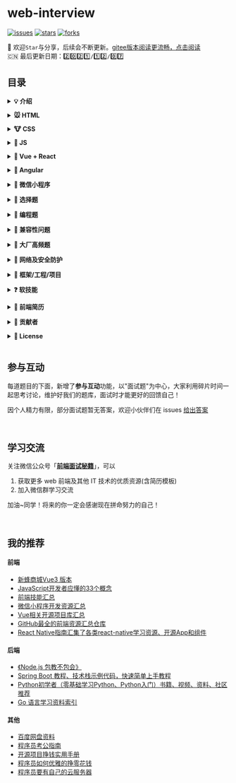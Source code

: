 # web-interview

<p align="left">
  <a href="https://github.com/yisainan/web-interview/issues"><img src="https://img.shields.io/github/issues/yisainan/web-interview" alt="issues"></a>
  <a href="https://github.com/yisainan/web-interview/stargazers"><img src="https://img.shields.io/github/stars/yisainan/web-interview" alt="stars"></a>
  <a href="https://github.com/yisainan/web-interview/network/members"><img src="https://img.shields.io/github/forks/yisainan/web-interview" alt="forks"></a>  
</p>

<!-- 
// 0️⃣ 1️⃣ 2️⃣ 3️⃣ 4️⃣ 5️⃣ 6️⃣ 7️⃣ 8️⃣ 9️⃣
-->

🚀 欢迎`Star`与分享，后续会不断更新。[gitee版本阅读更流畅，点击阅读](https://gitee.com/qiilee/web-interview)  
🇨🇳 最后更新日期：2️⃣0️⃣2️⃣1️⃣`/`1️⃣2️⃣`/`0️⃣7️⃣
   

## 目录

<b><details><summary>💡 介绍</summary></b>

1、本仓库是面向 web 前端开发者准备面试使用；知识在于积累，切勿刷题作面霸！

2、如何成为一名合格的前端开发工程师呢？

首先前端基础一定要精（三大基础：html, css, js），其他基于这些扩展出来的框架（三大框架：vue，react，angular）一定要广。底层精，上层广，这就是一名合格的前端开发工程师。

3、建议阅读

- [写给前端面试者](https://github.com/amfe/article/issues/5)

🙏 建议自己先有个思考的过程，有了自己的答案或者疑问再看解析进行对比；仓库将持续更新，欢迎 <b>Star</b>，如有内容错误或改进意见，欢迎 [issue](https://github.com/yisainan/web-interview/issues/new?assignees=&labels=Bug&template=---------.md&title=%5Bbug%5D+) 或 pr。

</details>

<b><details><summary>🐭 HTML</summary></b>

- [详情](./content/HTML.md)
- [浏览器](./content/浏览器.md)

</details>

<b><details><summary>🐮 CSS</summary></b>

- [详情](./content/CSS.md)

</details>

<b><details><summary>🐯 JS</summary></b>

- [js 基础](./content/js/js.md)
- [es6](./content/js/es6.md)
- [jquery](./content/js/jquery.md)
- [node](./content/js/node.md)
- [Ajax](./content/js/Ajax.md)
- [算法](./content/js/算法.md)

</details>

<b><details><summary>🐰 Vue + React</summary></b>

- Vue
  - [Vue](./content/vue/vue.md)
  - [fe-interview-vue](./content/vue/fe-interview-vue.md)

- React
  - [React](./content/react/React.md)
  - [reactjs-interview-questions](./content/react/reactjs-interview-questions.md)
  - [fe-interview-react](./content/react/fe-interview-react.md)

</details>

<b><details><summary>🐉 Angular</summary></b>

- [详情](./content/Angular.md)

</details>

<b><details><summary>🐍 微信小程序</summary></b>

- [详情](./content/微信小程序.md)

</details>

<b><details><summary>🐎 选择题</summary></b>

- [详情](./content/选择题/js.md)
- [JavaScript专项练习](./content/选择题/JavaScript专项练习.md)

</details>

<b><details><summary>🐐 编程题</summary></b>

- [js 基础](./content/编程题/js.md)
- [js 原型](./content/编程题/prototype.md)
- [es6](./content/编程题/es6.md)
- [变量提升](./content/编程题/变量提升.md)

</details>

<b><details><summary>🙊 兼容性问题</summary></b>

- [详情](./content/兼容性问题.md)

</details>

<b><details><summary>🐔 大厂高频题</summary></b>

- [详情](./content/大厂高频题.md)

</details>

<b><details><summary>🐶 网络及安全防护</summary></b>

- [详情](./content/网络及安全防护.md)

</details>

<b><details><summary>🐷 框架/工程/项目</summary></b>

- [详情](./content/框架工程项目.md)

</details>

<b><details><summary>❓ 软技能</summary></b>

- [常问的非技术问题](./content/软技能/非技术问题.md)
- [面试技巧及注意事项](./content/软技能/面试技巧及注意事项.md)
- [谈钱不伤感情，如何在面试中争取高薪](./content/软技能/谈钱不伤感情，如何在面试中争取高薪.md)

</details>

<b><details><summary>📝 前端简历</summary></b>

- [如何写好前端简历](./content/简历/如何写好前端简历.md)
- [获取简历模板](./content/简历/获取简历模板.md)

</details>

<b><details><summary>👬 贡献者</summary></b>

[按照本仓库收集时间排序，如有侵权请联系删除](https://github.com/yisainan/web-interview/projects/3#column-6811772)

</details>

<b><details><summary>📜 License</summary></b>

本仓库遵循 MIT 协议，转载请注明出处。

[![MIT](https://img.shields.io/github/license/yisainan/web-interview)](https://github.com/yisainan/web-interview/blob/master/LICENSE)

</details>

<br/>

<!-- # 本周经典（每周日更新）

繁忙的一周又过去了，这几道题你看了吗？


<br/> -->

## 参与互动

每道题目的下面，新增了**参与互动**功能，以"面试题"为中心，大家利用碎片时间一起思考讨论，维护好我们的题库，面试时才能更好的回馈自己！

因个人精力有限，部分面试题暂无答案，欢迎小伙伴们在 issues [给出答案](https://github.com/yisainan/web-interview/projects/3#column-6811844)

<br/>

<!-- ## 我来出题

大家都参与进来，才能使项目更加完善。详见：[出题步骤](https://github.com/yisainan/web-interview/issues/813)

<br/> -->

## 学习交流

关注微信公众号「**[前端面试秘籍](https://open.weixin.qq.com/qr/code?username=web-interview)**」，可以

1. 获取更多 web 前端及其他 IT 技术的优质资源(含简历模板)
2. 加入微信群学习交流

加油~同学！将来的你一定会感谢现在拼命努力的自己！

<!-- ![二维码](./images/qrcode_001.jpg) -->

<br/>

## 我的推荐

#### 前端
- [新蜂商城Vue3 版本](https://github.com/newbee-ltd/newbee-mall-vue3-app)
- [JavaScript开发者应懂的33个概念](https://github.com/stephentian/33-js-concepts)
- [前端技能汇总](https://github.com/JacksonTian/fks)
- [微信小程序开发资源汇总](https://github.com/justjavac/awesome-wechat-weapp)
- [Vue相关开源项目库汇总](https://github.com/opendigg/awesome-github-vue)
- [GitHub最全的前端资源汇总仓库](https://github.com/helloqingfeng/Awsome-Front-End-learning-resource)
- [React Native指南汇集了各类react-native学习资源、开源App和组件](https://github.com/reactnativecn/react-native-guide)

#### 后端
- [《Node.js 包教不包会》](https://github.com/alsotang/node-lessons)
- [Spring Boot 教程、技术栈示例代码，快速简单上手教程](https://github.com/ityouknow/spring-boot-examples)
- [Python初学者（零基础学习Python、Python入门）书籍、视频、资料、社区推荐](https://github.com/Yixiaohan/codeparkshare)
- [Go 语言学习资料索引](https://github.com/unknwon/go-study-index)

#### 其他
- [百度网盘资料](https://github.com/small-sweet)
- [程序员考公指南](https://github.com/coder2gwy/coder2gwy)
- [开源项目挣钱实用手册](https://github.com/wizicer/FinancialSupportForOpenSource)
- [程序员如何优雅的挣零花钱](https://github.com/easychen/howto-make-more-money)
- [程序员要有自己的云服务器](https://www.aliyun.com/minisite/goods?userCode=yc6paakd)